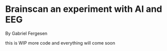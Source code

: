 # Brainscan an experiment with AI and EEG 
By Gabriel Fergesen



this is WIP
more code and everything will come soon
